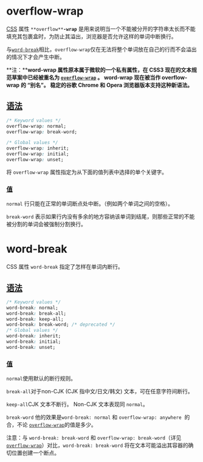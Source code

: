# overflow-wrap

[CSS](https://developer.mozilla.org/en-US/CSS "CSS") 属性 `**overflow**`**`-wrap`** 是用来说明当一个不能被分开的字符串太长而不能填充其包裹盒时，为防止其溢出，浏览器是否允许这样的单词中断换行。

与[`word-break`](https://developer.mozilla.org/zh-CN/docs/Web/CSS/word-break)相比，`overflow-wrap`仅在无法将整个单词放在自己的行而不会溢出的情况下才会产生中断。

**注：****word-wrap 属性原本属于微软的一个私有属性，在 CSS3 现在的文本规范草案中已经被重名为 [`overflow-wrap`](https://developer.mozilla.org/zh-CN/docs/Web/CSS/overflow-wrap) 。 word-wrap 现在被当作 overflow-wrap 的 “别名”。 稳定的谷歌 Chrome 和 Opera 浏览器版本支持这种新语法。**

## [语法](https://developer.mozilla.org/zh-CN/docs/Web/CSS/overflow-wrap#syntax "Permalink to 语法")

```css
/* Keyword values */
overflow-wrap: normal;
overflow-wrap: break-word;

/* Global values */
overflow-wrap: inherit;
overflow-wrap: initial;
overflow-wrap: unset;
```
将 `overflow-wrap` 属性指定为从下面的值列表中选择的单个关键字。

### [值](https://developer.mozilla.org/zh-CN/docs/Web/CSS/overflow-wrap#values "Permalink to 值")

`normal` 行只能在正常的单词断点处中断。（例如两个单词之间的空格）。

`break-word` 表示如果行内没有多余的地方容纳该单词到结尾，则那些正常的不能被分割的单词会被强制分割换行。

# word-break

CSS 属性 `word-break` 指定了怎样在单词内断行。
 
## [语法](https://developer.mozilla.org/zh-CN/docs/Web/CSS/word-break#%E8%AF%AD%E6%B3%95 "Permalink to 语法")

```css
/* Keyword values */
word-break: normal;
word-break: break-all;
word-break: keep-all;
word-break: break-word; /* deprecated */
/* Global values */
word-break: inherit;
word-break: initial;
word-break: unset;
```

### [值](https://developer.mozilla.org/zh-CN/docs/Web/CSS/word-break#%E5%80%BC "Permalink to 值")

`normal`使用默认的断行规则。

`break-all`对于non-CJK (CJK 指中文/日文/韩文) 文本，可在任意字符间断行。

`keep-all`CJK 文本不断行。 Non-CJK 文本表现同 `normal`。

`break-word` 他的效果是`word-break: normal` 和 `overflow-wrap: anywhere`  的合，不论 [`overflow-wrap`](https://developer.mozilla.org/zh-CN/docs/Web/CSS/overflow-wrap)的值是多少。

注意：与 `word-break: break-word` 和 `overflow-wrap: break-word`（详见 [`overflow-wrap`](https://developer.mozilla.org/zh-CN/docs/Web/CSS/overflow-wrap)）对比，`word-break: break-word` 将在文本可能溢出其容器的确切位置创建一个断点。